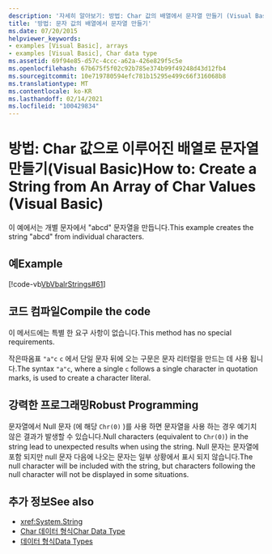 ```yaml
---
description: '자세히 알아보기: 방법: Char 값의 배열에서 문자열 만들기 (Visual Basic)'
title: '방법: 문자 값의 배열에서 문자열 만들기'
ms.date: 07/20/2015
helpviewer_keywords:
- examples [Visual Basic], arrays
- examples [Visual Basic], Char data type
ms.assetid: 69f94e85-d57c-4ccc-a62a-426e829f5c5e
ms.openlocfilehash: 67b675f5f02c92b785e374b99f49248d43d12fb4
ms.sourcegitcommit: 10e719780594efc781b15295e499c66f316068b8
ms.translationtype: MT
ms.contentlocale: ko-KR
ms.lasthandoff: 02/14/2021
ms.locfileid: "100429834"
---
```

# <a name="how-to-create-a-string-from-an-array-of-char-values-visual-basic"></a><span data-ttu-id="4dd97-103">방법: Char 값으로 이루어진 배열로 문자열 만들기(Visual Basic)</span><span class="sxs-lookup"><span data-stu-id="4dd97-103">How to: Create a String from An Array of Char Values (Visual Basic)</span></span>

<span data-ttu-id="4dd97-104">이 예에서는 개별 문자에서 "abcd" 문자열을 만듭니다.</span><span class="sxs-lookup"><span data-stu-id="4dd97-104">This example creates the string "abcd" from individual characters.</span></span>  
  
## <a name="example"></a><span data-ttu-id="4dd97-105">예</span><span class="sxs-lookup"><span data-stu-id="4dd97-105">Example</span></span>  

 [!code-vb[VbVbalrStrings#61](~/samples/snippets/visualbasic/VS_Snippets_VBCSharp/VbVbalrStrings/VB/Class2.vb#61)]  
  
## <a name="compile-the-code"></a><span data-ttu-id="4dd97-106">코드 컴파일</span><span class="sxs-lookup"><span data-stu-id="4dd97-106">Compile the code</span></span>  

 <span data-ttu-id="4dd97-107">이 메서드에는 특별 한 요구 사항이 없습니다.</span><span class="sxs-lookup"><span data-stu-id="4dd97-107">This method has no special requirements.</span></span>  
  
 <span data-ttu-id="4dd97-108">작은따옴표 `"a"c` `c` 에서 단일 문자 뒤에 오는 구문은 문자 리터럴을 만드는 데 사용 됩니다.</span><span class="sxs-lookup"><span data-stu-id="4dd97-108">The syntax `"a"c`, where a single `c` follows a single character in quotation marks, is used to create a character literal.</span></span>  
  
## <a name="robust-programming"></a><span data-ttu-id="4dd97-109">강력한 프로그래밍</span><span class="sxs-lookup"><span data-stu-id="4dd97-109">Robust Programming</span></span>  

 <span data-ttu-id="4dd97-110">문자열에서 Null 문자 (에 해당 `Chr(0)` )를 사용 하면 문자열을 사용 하는 경우 예기치 않은 결과가 발생할 수 있습니다.</span><span class="sxs-lookup"><span data-stu-id="4dd97-110">Null characters (equivalent to `Chr(0)`) in the string lead to unexpected results when using the string.</span></span> <span data-ttu-id="4dd97-111">Null 문자는 문자열에 포함 되지만 null 문자 다음에 나오는 문자는 일부 상황에서 표시 되지 않습니다.</span><span class="sxs-lookup"><span data-stu-id="4dd97-111">The null character will be included with the string, but characters following the null character will not be displayed in some situations.</span></span>  
  
## <a name="see-also"></a><span data-ttu-id="4dd97-112">추가 정보</span><span class="sxs-lookup"><span data-stu-id="4dd97-112">See also</span></span>

- <xref:System.String>
- [<span data-ttu-id="4dd97-113">Char 데이터 형식</span><span class="sxs-lookup"><span data-stu-id="4dd97-113">Char Data Type</span></span>](../../../language-reference/data-types/char-data-type.md)
- [<span data-ttu-id="4dd97-114">데이터 형식</span><span class="sxs-lookup"><span data-stu-id="4dd97-114">Data Types</span></span>](../data-types/index.md)
